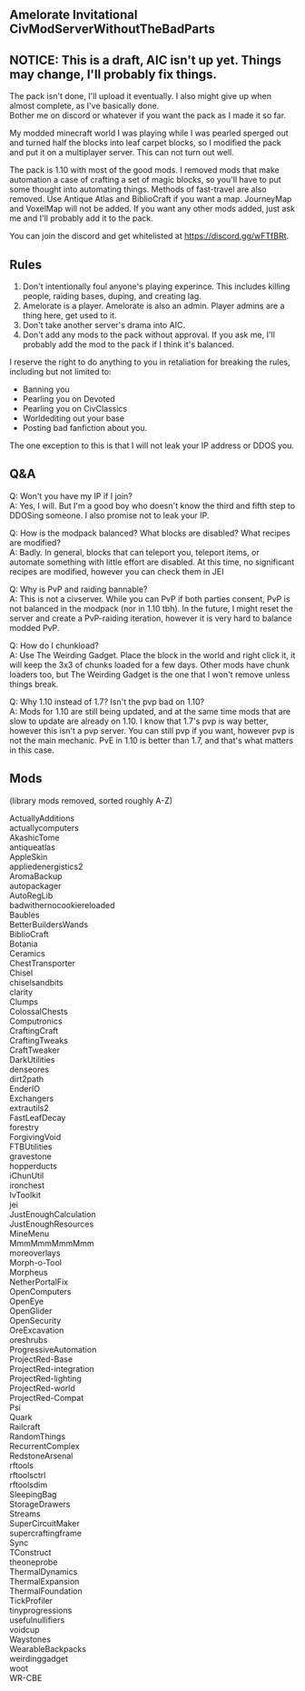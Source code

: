 Amelorate Invitational CivModServerWithoutTheBadParts
---

## NOTICE: This is a draft, AIC isn't up yet. Things may change, I'll probably fix things.  
The pack isn't done, I'll upload it eventually. I also might give up when almost complete, as I've basically done.  
Bother me on discord or whatever if you want the pack as I made it so far.

My modded minecraft world I was playing while I was pearled sperged out and turned half the blocks into leaf carpet blocks,
so I modified the pack and put it on a multiplayer server. This can not turn out well.

The pack is 1.10 with most of the good mods. I removed mods that make automation a case of crafting a set of magic blocks,
so you'll have to put some thought into automating things. Methods of fast-travel are also removed.
Use Antique Atlas and BiblioCraft if you want a map. JourneyMap and VoxelMap will not be added.
If you want any other mods added, just ask me and I'll probably add it to the pack.

You can join the discord and get whitelisted at https://discord.gg/wFTfBRt.

Rules
---
1. Don't intentionally foul anyone's playing experince. This includes killing people, raiding bases, duping, and creating lag.
2. Amelorate is a player. Amelorate is also an admin. Player admins are a thing here, get used to it.
3. Don't take another server's drama into AIC. 
4. Don't add any mods to the pack without approval.
If you ask me, I'll probably add the mod to the pack if I think it's balanced.

I reserve the right to do anything to you in retaliation for breaking the rules, including but not limited to:

* Banning you
* Pearling you on Devoted
* Pearling you on CivClassics
* Worldediting out your base
* Posting bad fanfiction about you.

The one exception to this is that I will not leak your IP address or DDOS you.

Q&A
---
Q: Won't you have my IP if I join?  
A: Yes, I will. But I'm a good boy who doesn't know the third and fifth step to DDOSing someone.
I also promise not to leak your IP.

Q: How is the modpack balanced? What blocks are disabled? What recipes are modified?  
A: Badly. In general, blocks that can teleport you, teleport items, or automate something with little effort are disabled. 
At this time, no significant recipes are modified, however you can check them in JEI

Q: Why is PvP and raiding bannable?  
A: This is not a civserver. While you can PvP if both parties consent, PvP is not balanced in the modpack (nor in 1.10 tbh).
In the future, I might reset the server and create a PvP-raiding iteration, however it is very hard to balance modded PvP.

Q: How do I chunkload?  
A: Use The Weirding Gadget. Place the block in the world and right click it, it will keep the 3x3 of chunks loaded
for a few days. Other mods have chunk loaders too, but The Weirding Gadget is the one that I won't remove unless things
break.

Q: Why 1.10 instead of 1.7? Isn't the pvp bad on 1.10?  
A: Mods for 1.10 are still being updated, and at the same time mods that are slow to update are already on 1.10.
I know that 1.7's pvp is way better, however this isn't a pvp server. You can still pvp if you want,
however pvp is not the main mechanic. PvE in 1.10 is better than 1.7, and that's what matters in this case.

Mods
---
(library mods removed, sorted roughly A-Z)

ActuallyAdditions  
actuallycomputers  
AkashicTome  
antiqueatlas  
AppleSkin  
appliedenergistics2  
AromaBackup  
autopackager  
AutoRegLib  
badwithernocookiereloaded  
Baubles  
BetterBuildersWands  
BiblioCraft  
Botania  
Ceramics  
ChestTransporter  
Chisel  
chiselsandbits  
clarity  
Clumps  
ColossalChests  
Computronics  
CraftingCraft  
CraftingTweaks  
CraftTweaker  
DarkUtilities  
denseores  
dirt2path  
EnderIO  
Exchangers   
extrautils2  
FastLeafDecay  
forestry  
ForgivingVoid  
FTBUtilities  
gravestone  
hopperducts  
iChunUtil  
ironchest  
IvToolkit  
jei  
JustEnoughCalculation  
JustEnoughResources  
MineMenu  
MmmMmmMmmMmm  
moreoverlays  
Morph-o-Tool  
Morpheus  
NetherPortalFix  
OpenComputers  
OpenEye  
OpenGlider  
OpenSecurity  
OreExcavation  
oreshrubs  
ProgressiveAutomation   
ProjectRed-Base  
ProjectRed-integration  
ProjectRed-lighting  
ProjectRed-world  
ProjectRed-Compat  
Psi  
Quark  
Railcraft  
RandomThings  
RecurrentComplex  
RedstoneArsenal  
rftools  
rftoolsctrl  
rftoolsdim  
SleepingBag  
StorageDrawers  
Streams    
SuperCircuitMaker    
supercraftingframe  
Sync  
TConstruct  
theoneprobe  
ThermalDynamics  
ThermalExpansion  
ThermalFoundation  
TickProfiler  
tinyprogressions  
usefulnullifiers  
voidcup  
Waystones  
WearableBackpacks  
weirdinggadget  
woot  
WR-CBE  
